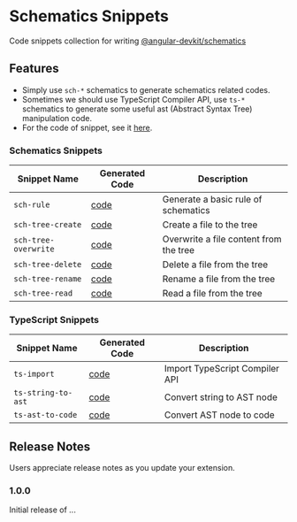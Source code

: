# Schematics Snippets

Code snippets collection for writing [@angular-devkit/schematics](https://www.npmjs.com/package/@angular-devkit/schematics)

## Features

- Simply use `sch-*` schematics to generate schematics related codes.
- Sometimes we should use TypeScript Compiler API, use `ts-*` schematics to generate some useful ast (Abstract Syntax Tree) manipulation code.
- For the code of snippet, see it [here](docs/).

### Schematics Snippets

<!-- Schematics Begin -->

| Snippet Name         | Generated Code                                | Description                            |
| -------------------- | --------------------------------------------- | -------------------------------------- |
| `sch-rule`           | [code](docs/schematics/sch-rule.md)           | Generate a basic rule of schematics    |
| `sch-tree-create`    | [code](docs/schematics/sch-tree-create.md)    | Create a file to the tree              |
| `sch-tree-overwrite` | [code](docs/schematics/sch-tree-overwrite.md) | Overwrite a file content from the tree |
| `sch-tree-delete`    | [code](docs/schematics/sch-tree-delete.md)    | Delete a file from the tree            |
| `sch-tree-rename`    | [code](docs/schematics/sch-tree-rename.md)    | Rename a file from the tree            |
| `sch-tree-read`      | [code](docs/schematics/sch-tree-read.md)      | Read a file from the tree              |

<!-- Schematics End -->

### TypeScript Snippets

<!-- TypeScript Begin -->

| Snippet Name       | Generated Code                              | Description                    |
| ------------------ | ------------------------------------------- | ------------------------------ |
| `ts-import`        | [code](docs/typescript/ts-import.md)        | Import TypeScript Compiler API |
| `ts-string-to-ast` | [code](docs/typescript/ts-string-to-ast.md) | Convert string to AST node     |
| `ts-ast-to-code`   | [code](docs/typescript/ts-ast-to-code.md)   | Convert AST node to code       |

<!-- TypeScript End -->

## Release Notes

Users appreciate release notes as you update your extension.

### 1.0.0

Initial release of ...
